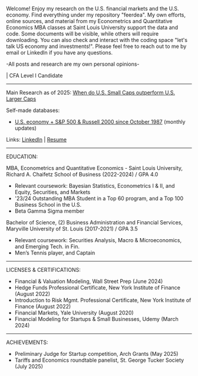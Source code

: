 Welcome! Enjoy my research on the U.S. financial markets and the U.S. economy. Find everything under my repository "feerdea". My own efforts, online sources, and material from my Econometrics and Quantitative Economics MBA classes at Saint Louis University support the data and code. Some documents will be visible, while others will require downloading. You can also check and interact with the coding space "let's talk US economy and investments!". Please feel free to reach out to me by email or LinkedIn if you have any questions.

-All posts and research are my own personal opinions-

| CFA Level I Candidate

-----

Main Research as of 2025:
[When do U.S. Small Caps outperform U.S. Larger Caps](https://www.dropbox.com/scl/fi/j2l6jtj40j54ku7jy6i8x/When-do-U.S.-Small-Caps-outperform-U.S.-Larger-Caps.pdf?rlkey=blx15r1eopidzm8q9jasl6epe&st=okz2whze&dl=0)

Self-made databases:

- [U.S. economy + S&P 500 & Russell 2000 since October 1987](https://1drv.ms/x/c/37107d93d172baba/Eapekdf7QDNPgak0j-vvufEB5vuqC8oS8xHQv1lyfSIHww?e=hixW0h) (monthly updates)

Links:
[LinkedIn](https://www.linkedin.com/in/fernandodeandresorea) | [Resume](https://www.dropbox.com/scl/fi/1qcdt3gtq67735akzj1kx/Fernando-de-Andres-Orea-English-CV.pdf?rlkey=fpvb68as8nlixlbc1qexs2p2q&st=3uc1oq1x&dl=0)

-----

EDUCATION:

MBA, Econometrics and Quantitative Economics - Saint Louis University, Richard A. Chaifetz School of Business (2022-2024) / GPA 4.0
- Relevant coursework: Bayesian Statistics, Econometrics I & II, and Equity, Securities, and Markets
- '23/24 Outstanding MBA Student in a Top 60 program, and a Top 100 Business School in the U.S.
- Beta Gamma Sigma member

Bachelor of Science, (2) Business Administration and Financial Services, Maryville University of St. Louis (2017-2021) / GPA 3.5
- Relevant coursework: Securities Analysis, Macro & Microeconomics, and Emerging Tech. in Fin.         
- Men’s Tennis player, and Captain

-----

LICENSES & CERTIFICATIONS:

-	Financial & Valuation Modeling, Wall Street Prep (June 2024)                                                                          
-	Hedge Funds Professional Certificate, New York Institute of Finance (August 2022)                                       
-	Introduction to Risk Mgmt. Professional Certificate, New York Institute of Finance (August 2022)               
-	Financial Markets, Yale University (August 2020)                                                                                             
-	Financial Modeling for Startups & Small Businesses, Udemy (March 2024)

-----

ACHIEVEMENTS:

-	Preliminary Judge for Startup competition, Arch Grants (May 2025)                                                               
-	Tariffs and Economics roundtable panelist, St. George Tucker Society (July 2025)                                                                                                       
